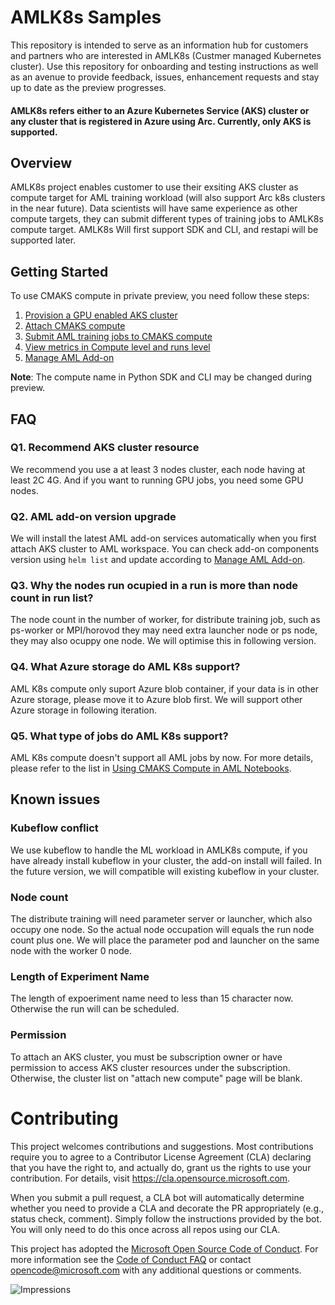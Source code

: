 # AMLK8s Samples
This repository is intended to serve as an information hub for customers and partners who are interested in AMLK8s (Custmer managed Kubernetes cluster). Use this repository for onboarding and testing instructions as well as an avenue to provide feedback, issues, enhancement requests and stay up to date as the preview progresses.

#### AMLK8s refers either to an Azure Kubernetes Service (AKS) cluster or any cluster that is registered in Azure using Arc. Currently, only AKS is supported.

## Overview
AMLK8s project enables customer to use their exsiting AKS cluster as compute target for AML training workload (will also support Arc k8s clusters in the near future). Data scientists will have same experience as other compute targets, they can submit different types of training jobs to AMLK8s compute target. AMLK8s Will first support SDK and CLI, and restapi will be supported later.


## Getting Started

To use CMAKS compute in private preview, you need follow these steps:

1. [Provision a GPU enabled AKS cluster](https://github.com/Azure/CMK8s-Sample/blob/master/docs/1.%20Provision%20a%20GPU%20enabled%20AKS%20cluster.md)
2. [Attach CMAKS compute](https://github.com/Azure/CMK8s-Samples/blob/master/docs/2.%20Attach%20CMAKS%20compute.markdown)
3. [Submit AML training jobs to CMAKS compute](https://github.com/Azure/CMK8s-Samples/blob/master/docs/3.%20Submit%20AML%20training%20jobs%20to%20CMASK%20compute.markdown)
4. [View metrics in Compute level and runs level](https://github.com/Azure/CMK8s-Samples/blob/master/docs/4.%20View%20metrics%20in%20Compute%20level%20and%20runs%20level.markdown)
5. [Manage AML Add-on](https://github.com/Azure/CMK8s-Samples/blob/master/docs/5.%20Manage%20AML%20add-on.markdown)

**Note**: The compute name in Python SDK and CLI may be changed during preview.

## FAQ 
### Q1. Recommend AKS cluster resource 
We recommend you use a at least 3 nodes cluster, each node having at least 2C 4G. And if you want to running GPU jobs, you need some GPU nodes.
### Q2. AML add-on version upgrade
We will install the latest AML add-on services automatically when you first attach AKS cluster to AML workspace. You can check add-on components version using ```helm list``` and update according to [Manage AML Add-on](https://github.com/Azure/CMK8s-Samples/blob/master/docs/5.%20Manage%20AML%20add-on.markdown).
### Q3. Why the nodes run ocupied in a run is more than node count in run list?
The node count in the number of worker, for distribute training job, such as ps-worker or MPI/horovod they may need extra launcher node or ps node, they may also ocuppy one node. We will optimise this in following version.
### Q4. What Azure storage do AML K8s support?
AML K8s compute only suport Azure blob container, if your data is in other Azure storage, please move it to Azure blob first. We will support other Azure storage in following iteration.
### Q5. What type of jobs do AML K8s support?
AML K8s compute doesn't support all AML jobs by now. For more details, please refer to the list in [Using CMAKS Compute in AML Notebooks](https://github.com/Azure/AML-Kubernetes/blob/master/docs/6.%20Using%20CMAKS%20Compute%20in%20AML%20Notebooks.md).

## Known issues
### Kubeflow conflict
We use kubeflow to handle the ML workload in AMLK8s compute, if you have already install kubeflow in your cluster, the add-on install will failed. In the future version, we will compatible will existing kubeflow in your cluster.
### Node count
The distribute training will need parameter server or launcher, which also occupy one node. So the actual node occupation will equals the run node count plus one. We will place the parameter pod and launcher on the same node with the worker 0 node.
### Length of Experiment Name
The length of expoeriment name need to less than 15 character now. Otherwise the run will can be scheduled.
### Permission
To attach an AKS cluster, you must be subscription owner or have permission to access AKS cluster resources under the subscription. Otherwise, the cluster list on "attach new compute" page will be blank.

# Contributing

This project welcomes contributions and suggestions.  Most contributions require you to agree to a
Contributor License Agreement (CLA) declaring that you have the right to, and actually do, grant us
the rights to use your contribution. For details, visit https://cla.opensource.microsoft.com.

When you submit a pull request, a CLA bot will automatically determine whether you need to provide
a CLA and decorate the PR appropriately (e.g., status check, comment). Simply follow the instructions
provided by the bot. You will only need to do this once across all repos using our CLA.

This project has adopted the [Microsoft Open Source Code of Conduct](https://opensource.microsoft.com/codeofconduct/).
For more information see the [Code of Conduct FAQ](https://opensource.microsoft.com/codeofconduct/faq/) or
contact [opencode@microsoft.com](mailto:opencode@microsoft.com) with any additional questions or comments.

![Impressions](https://PixelServer20190423114238.azurewebsites.net/api/impressions/CMK8s-Samples/README.png) 
